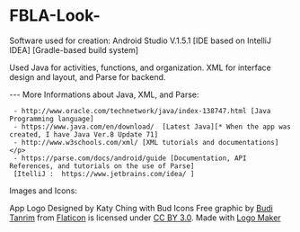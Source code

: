 # FBLA-Look-

<p>Software used for creation: Android Studio V.1.5.1 [IDE based on  IntelliJ IDEA] [Gradle-based build system]
<p>Used Java for activities, functions, and organization. XML for interface design and layout, and Parse for backend. </p>
<p>--- More Informations about Java, XML, and Parse:</p>

     - http://www.oracle.com/technetwork/java/index-138747.html [Java Programming language]
     - https://www.java.com/en/download/  [Latest Java][* When the app was created, I have Java Ver.8 Update 71]
     - http://www.w3schools.com/xml/ [XML tutorials and documentations]</p>
     - https://parse.com/docs/android/guide [Documentation, API References, and tutorials on the use of Parse]
     [ItelliJ :  https://www.jetbrains.com/idea/ ]

<p>Images and Icons:</p>

<p>App Logo Designed by Katy Ching with Bud Icons Free graphic by <a href="http://buditanrim.co">Budi Tanrim</a> from <a href="http://www.flaticon.com/">Flaticon</a> is licensed under <a href="http://creativecommons.org/licenses/by/3.0/" title="Creative Commons BY 3.0">CC BY 3.0</a>. Made with <a href="http://logomakr.com" title="Logo Maker">Logo Maker</a>
</p>

